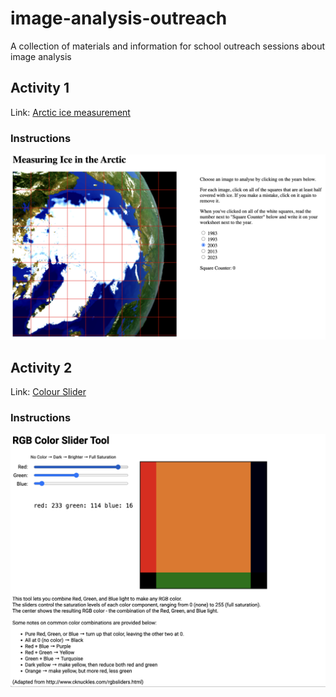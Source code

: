 # image-analysis-outreach
A collection of materials and information for school outreach sessions about image analysis

## Activity 1
Link: [Arctic ice measurement](https://franciscrickinstitute.github.io/image-analysis-grid/ "Arctic Ice measurement")
### Instructions
![Arctic Ice activity](docs/images/arctic_ice_activity.png "Arctic Ice activity")

## Activity 2
Link: [Colour Slider](https://xdl.github.io/rgb-colour-slider/ "Colour Slider")
### Instructions
![Colour Slider activity](docs/images/colour_sliders_activity.png "Colour Slider activity")

